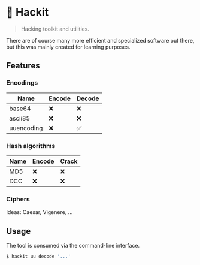 # 🧰 Hackit

> Hacking toolkit and utilities.

There are of course many more efficient and specialized software out there, but this was mainly created for learning purposes.

## Features

### Encodings

| Name          | Encode    | Decode    |
|---------------|-----------|-----------|
| base64        | ❌        | ❌        |
| ascii85       | ❌        | ❌        |
| uuencoding    | ❌        | ✅        |

### Hash algorithms

| Name      | Encode  | Crack   |
|-----------|---------|---------|
| MD5       | ❌       | ❌     |
| DCC       | ❌       | ❌     |

### Ciphers

Ideas: Caesar, Vigenere, ...

## Usage

The tool is consumed via the command-line interface.

```bash
$ hackit uu decode '...'
````
